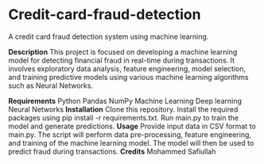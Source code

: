 # Credit-card-fraud-detection
A credit card fraud detection system using machine learning.

**Description**
This project is focused on developing a machine learning model for detecting financial fraud in real-time during transactions. It involves exploratory data analysis, feature engineering, model selection, and training predictive models using various machine learning algorithms such as Neural Networks.

**Requirements**
Python
Pandas
NumPy
Machine Learning
Deep learning
Neural Networks
**Installation**
Clone this repository.
Install the required packages using pip install -r requirements.txt.
Run main.py to train the model and generate predictions.
**Usage**
Provide input data in CSV format to main.py.
The script will perform data pre-processing, feature engineering, and training of the machine learning model.
The model will then be used to predict fraud during transactions.
**Credits**
Mohammed Safiullah
